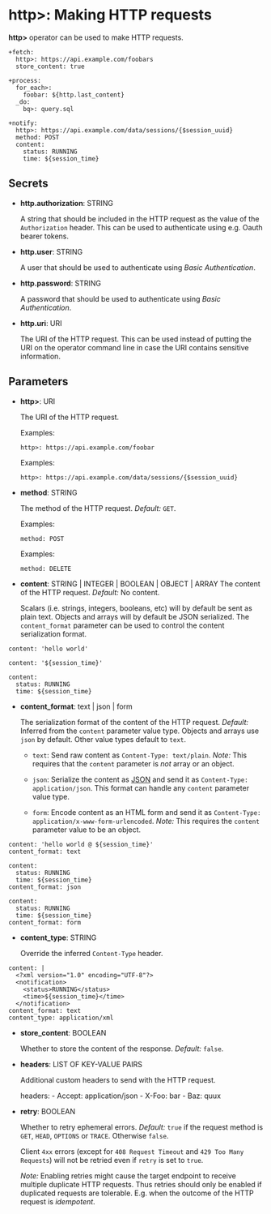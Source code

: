 # http>: Making HTTP requests

**http>** operator can be used to make HTTP requests.

```
+fetch:
  http>: https://api.example.com/foobars
  store_content: true

+process:
  for_each>:
    foobar: ${http.last_content}
  _do:
    bq>: query.sql
```

```
+notify:
  http>: https://api.example.com/data/sessions/{$session_uuid}
  method: POST
  content:
    status: RUNNING
    time: ${session_time}
```

## Secrets

* **http.authorization**: STRING

  A string that should be included in the HTTP request as the value of the `Authorization` header. This can be used to authenticate using e.g. Oauth bearer tokens.

* **http.user**: STRING

  A user that should be used to authenticate using *Basic Authentication*.

* **http.password**: STRING

  A password that should be used to authenticate using *Basic Authentication*.

* **http.uri**: URI

  The URI of the HTTP request. This can be used instead of putting the URI on the operator command line in case the URI contains sensitive information.

## Parameters

* **http>**: URI

  The URI of the HTTP request.

  Examples:

  ```
  http>: https://api.example.com/foobar
  ```

  Examples:

  ```
  http>: https://api.example.com/data/sessions/{$session_uuid}
  ```

* **method**: STRING

  The method of the HTTP request. *Default:* `GET`.

  Examples:

  ```
  method: POST
  ```

  Examples:

  ```
  method: DELETE
  ```

* **content**: STRING | INTEGER | BOOLEAN | OBJECT | ARRAY
  The content of the HTTP request. *Default:* No content.

  Scalars (i.e. strings, integers, booleans, etc) will by default be sent as plain text. Objects and arrays will by default be JSON serialized. The `content_format` parameter can be used to control the content serialization format.

```
content: 'hello world'
```

```
content: '${session_time}'
```

```
content:
  status: RUNNING
  time: ${session_time}
```

* **content_format**: text | json | form

  The serialization format of the content of the HTTP request. *Default:* Inferred from the `content` parameter value type. Objects and arrays use `json` by default. Other value types default to `text`.

  * `text`: Send raw content as `Content-Type: text/plain`. *Note:* This requires that the `content` parameter is _not_ array or an object.

  * `json`: Serialize the content as [JSON](http://json.org/) and send it as `Content-Type: application/json`. This format can handle any `content` parameter value type.

  * `form`: Encode content as an HTML form and send it as `Content-Type: application/x-www-form-urlencoded`. *Note:* This requires the `content` parameter value to be an object.

```
content: 'hello world @ ${session_time}'
content_format: text
```

```
content:
  status: RUNNING
  time: ${session_time}
content_format: json
```

```
content:
  status: RUNNING
  time: ${session_time}
content_format: form
```

* **content_type**: STRING

  Override the inferred `Content-Type` header.

```
content: |
  <?xml version="1.0" encoding="UTF-8"?>
  <notification>
    <status>RUNNING</status>
    <time>${session_time}</time>
  </notification>
content_format: text
content_type: application/xml
```

* **store_content**: BOOLEAN

  Whether to store the content of the response. *Default:* `false`.

* **headers**: LIST OF KEY-VALUE PAIRS

  Additional custom headers to send with the HTTP request.

    headers:
      - Accept: application/json
      - X-Foo: bar
      - Baz: quux

* **retry**: BOOLEAN

  Whether to retry ephemeral errors. *Default:* `true` if the request method is `GET`, `HEAD`, `OPTIONS` or `TRACE`. Otherwise `false`.

  Client `4xx` errors (except for `408 Request Timeout` and `429 Too Many Requests`) will not be retried even if `retry` is set to `true`.

  *Note:* Enabling retries might cause the target endpoint to receive multiple duplicate HTTP requests. Thus retries should only be enabled if duplicated requests are tolerable. E.g. when the outcome of the HTTP request is *idempotent*.
